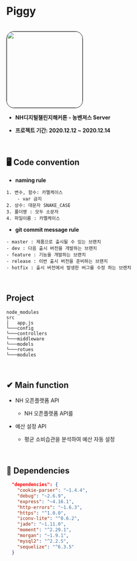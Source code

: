 # Piggy

<br />

<img style="border: 1px solid black !important; border-radius:20px;" src="https://avatars.githubusercontent.com/u/75740259?s=200&v=4" width="200px" />


* <b> NH디지털챌린지해커톤 - 농벤져스 Server</b>
    
* <b> 프로젝트 기간: 2020.12.12 ~ 2020.12.14 </b>

<br />

## 🖥 Code convention
 
- **naming rule**

```
1. 변수, 함수: 카멜케이스
    - var 금지
2. 상수: 대문자 SNAKE_CASE
3. 폴더명 : 모두 소문자
4. 파일이름 : 카멜케이스
```

- **git commit message rule** 
```
- master : 제품으로 출시될 수 있는 브랜치
- dev : 다음 출시 버전을 개발하는 브랜치
- feature : 기능을 개발하는 브랜치
- release : 이번 출시 버전을 준비하는 브랜치
- hotfix : 출시 버전에서 발생한 버그를 수정 하는 브랜치
```

<br />

## Project
```
node_modules
src
│   app.js
└───config
└───controllers
└───middleware
└───models
└───rotues
└───modules
```

<br />

## ✔ Main function
- NH 오픈플랫폼 API
    - NH 오픈플랫폼 API를 
    
- 예산 설정 API
    - 평균 소비습관을 분석하여 예산 자동 설정
    
<br />

## 📖 Dependencies 

``` json
  "dependencies": {
    "cookie-parser": "~1.4.4",
    "debug": "~2.6.9",
    "express": "~4.16.1",
    "http-errors": "~1.6.3",
    "https": "^1.0.0",
    "iconv-lite": "^0.6.2",
    "jade": "~1.11.0",
    "moment": "^2.29.1",
    "morgan": "~1.9.1",
    "mysql2": "^2.2.5",
    "sequelize": "^6.3.5"
  }
```





